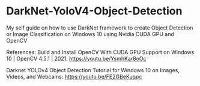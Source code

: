 # DarkNet-YoloV4-Object-Detection
My self guide on how to use DarkNet framework to create Object Detection or Image Classification on Windows 10 using Nvidia CUDA GPU and OpenCV

References:
Build and Install OpenCV With CUDA GPU Support on Windows 10 | OpenCV 4.5.1 | 2021:
https://youtu.be/YsmhKar8oOc

Darknet YOLOv4 Object Detection Tutorial for Windows 10 on Images, Videos, and Webcams:
https://youtu.be/FE2GBeKuqpc
